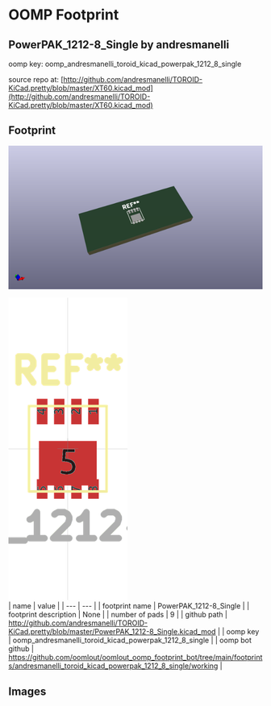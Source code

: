 # OOMP Footprint  
## PowerPAK_1212-8_Single  by andresmanelli  
  
oomp key: oomp_andresmanelli_toroid_kicad_powerpak_1212_8_single  
  
source repo at: [http://github.com/andresmanelli/TOROID-KiCad.pretty/blob/master/XT60.kicad_mod](http://github.com/andresmanelli/TOROID-KiCad.pretty/blob/master/XT60.kicad_mod)  
## Footprint  
  
[![working_kicad_pcb_3d.png](working_kicad_pcb_3d_600.png)](working_kicad_pcb_3d.png)  
  
[![working.png](working_600.png)](working.png)  
| name | value | 
| --- | --- | 
| footprint name | PowerPAK_1212-8_Single | 
| footprint description | None | 
| number of pads | 9 | 
| github path | http://github.com/andresmanelli/TOROID-KiCad.pretty/blob/master/PowerPAK_1212-8_Single.kicad_mod | 
| oomp key | oomp_andresmanelli_toroid_kicad_powerpak_1212_8_single | 
| oomp bot github | https://github.com/oomlout/oomlout_oomp_footprint_bot/tree/main/footprints/andresmanelli_toroid_kicad_powerpak_1212_8_single/working | 
## Images  
